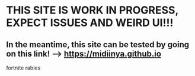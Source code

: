 # THIS SITE IS WORK IN PROGRESS, EXPECT ISSUES AND WEIRD UI!!!
## In the meantime, this site can be tested by going on this link! --> https://midiinya.github.io








fortnite rabies
